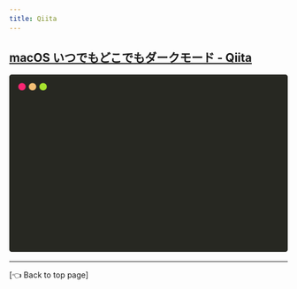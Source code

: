 ```yaml
---
title: Qiita
---
```



## [macOS いつでもどこでもダークモード - Qiita](https://qiita.com/peaceiris/items/9457e6a48e47b4a81c52)

![sample SVG](3e6b682d974544720268/command-sample-image.svg)


---

[👈 Back to top page]
